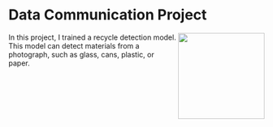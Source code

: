 # Data Communication Project
<img src="https://media2.giphy.com/media/v1.Y2lkPTc5MGI3NjExYXp6dXBsbWEzYnl5bXYzdW5zY2drYXkzNzFmOWdqazdremlkeHcxYyZlcD12MV9pbnRlcm5hbF9naWZfYnlfaWQmY3Q9Zw/KGhpQ5NMoWKQurlHwI/giphy.gif" align="right" width="170" height="170">

In this project, I trained a recycle detection model. This model can detect materials from a photograph, such as glass, cans, plastic, or paper.

